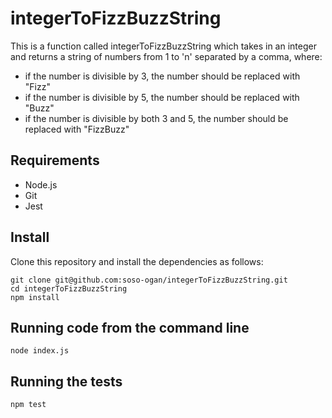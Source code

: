 # integerToFizzBuzzString
This is a function called integerToFizzBuzzString which takes in an integer and returns a string of numbers from 1 to 'n' separated by a comma, where:

* if the number is divisible by 3, the number should be replaced with "Fizz"
* if the number is divisible by 5, the number should be replaced with "Buzz"
* if the number is divisible by both 3 and 5, the number should be replaced with "FizzBuzz"

## Requirements

* Node.js
* Git
* Jest

## Install

Clone this repository and install the dependencies as follows:

```
git clone git@github.com:soso-ogan/integerToFizzBuzzString.git
cd integerToFizzBuzzString
npm install
```
## Running code from the command line 

```
node index.js
```

## Running the tests

```
npm test
```
